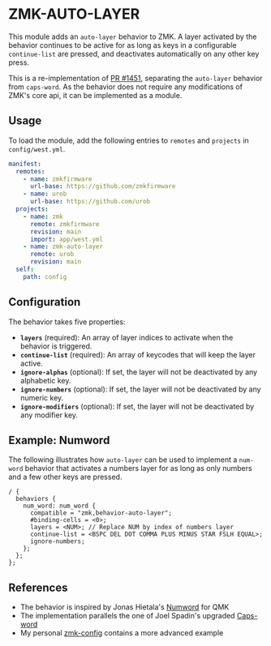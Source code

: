 # ZMK-AUTO-LAYER

This module adds an `auto-layer` behavior to ZMK. A layer activated by the behavior continues to be
active for as long as keys in a configurable `continue-list` are pressed, and deactivates
automatically on any other key press.

This is a re-implementation of [PR #1451](https://github.com/zmkfirmware/zmk/pull/1451), separating
the `auto-layer` behavior from `caps-word`. As the behavior does not require any modifications of
ZMK's core api, it can be implemented as a module.

## Usage

To load the module, add the following entries to `remotes` and `projects` in `config/west.yml`.

```yaml
manifest:
  remotes:
    - name: zmkfirmware
      url-base: https://github.com/zmkfirmware
    - name: urob
      url-base: https://github.com/urob
  projects:
    - name: zmk
      remote: zmkfirmware
      revision: main
      import: app/west.yml
    - name: zmk-auto-layer
      remote: urob
      revision: main
  self:
    path: config
```

## Configuration

The behavior takes five properties:

- **`layers`** (required): An array of layer indices to activate when the behavior is triggered.
- **`continue-list`** (required): An array of keycodes that will keep the layer active.
- **`ignore-alphas`** (optional): If set, the layer will not be deactivated by any alphabetic key.
- **`ignore-numbers`** (optional): If set, the layer will not be deactivated by any numeric key.
- **`ignore-modifiers`** (optional): If set, the layer will not be deactivated by any modifier key.

## Example: Numword

The following illustrates how `auto-layer` can be used to implement a `num-word` behavior that
activates a numbers layer for as long as only numbers and a few other keys are pressed.

```dts
/ {
  behaviors {
    num_word: num_word {
      compatible = "zmk,behavior-auto-layer";
      #binding-cells = <0>;
      layers = <NUM>; // Replace NUM by index of numbers layer
      continue-list = <BSPC DEL DOT COMMA PLUS MINUS STAR FSLH EQUAL>;
      ignore-numbers;
    };
  };
};
```

## References

- The behavior is inspired by Jonas Hietala's
  [Numword](https://www.jonashietala.se/blog/2021/06/03/the-t-34-keyboard-layout/#where-are-the-digits)
  for QMK
- The implementation parallels the one of Joel Spadin's upgraded
  [Caps-word](https://github.com/zmkfirmware/zmk/pull/1742)
- My personal [zmk-config](https://github.com/urob/zmk-config) contains a more advanced example

